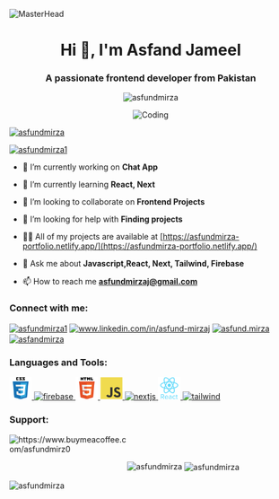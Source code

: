 ![MasterHead](https://user-images.githubusercontent.com/106918656/209438619-25091cdf-a126-4e95-a24c-5efdf8057606.gif)
<h1 align="center">Hi 👋, I'm Asfand Jameel</h1>
<h3 align="center">A passionate frontend developer from Pakistan</h3>
<p align="center"> <img src="https://komarev.com/ghpvc/?username=asfundmirza&label=Profile%20views&color=0e75b6&style=flat" alt="asfundmirza" /> </p>
<div align="center">
  <img alt="Coding" width="400" src="https://cdn.dribbble.com/users/1162077/screenshots/3848914/media/7ed7d5ca074b48b328150e5a231e8d1f.gif">
</div>

<p align="left"> <a href="https://github.com/ryo-ma/github-profile-trophy"><img src="https://github-profile-trophy.vercel.app/?username=asfundmirza" alt="asfundmirza" /></a> </p>

<p align="left"> <a href="https://twitter.com/asfundmirza1" target="blank"><img src="https://img.shields.io/twitter/follow/asfundmirza1?logo=twitter&style=for-the-badge" alt="asfundmirza1" /></a> </p>

- 🔭 I’m currently working on **Chat App**

- 🌱 I’m currently learning **React, Next**

- 👯 I’m looking to collaborate on **Frontend Projects**

- 🤝 I’m looking for help with **Finding projects**

- 👨‍💻 All of my projects are available at [https://asfundmirza-portfolio.netlify.app/](https://asfundmirza-portfolio.netlify.app/)

- 💬 Ask me about **Javascript,React, Next, Tailwind, Firebase**

- 📫 How to reach me **asfundmirzaj@gmail.com**

<h3 align="left">Connect with me:</h3>
<p align="left">
<a href="https://twitter.com/asfundmirza1" target="blank"><img align="center" src="https://raw.githubusercontent.com/rahuldkjain/github-profile-readme-generator/master/src/images/icons/Social/twitter.svg" alt="asfundmirza1" height="30" width="40" /></a>
<a href="https://linkedin.com/in/www.linkedin.com/in/asfund-mirzaj" target="blank"><img align="center" src="https://raw.githubusercontent.com/rahuldkjain/github-profile-readme-generator/master/src/images/icons/Social/linked-in-alt.svg" alt="www.linkedin.com/in/asfund-mirzaj" height="30" width="40" /></a>
<a href="https://fb.com/asfund.mirza" target="blank"><img align="center" src="https://raw.githubusercontent.com/rahuldkjain/github-profile-readme-generator/master/src/images/icons/Social/facebook.svg" alt="asfund.mirza" height="30" width="40" /></a>
<a href="https://instagram.com/asfandmirza" target="blank"><img align="center" src="https://raw.githubusercontent.com/rahuldkjain/github-profile-readme-generator/master/src/images/icons/Social/instagram.svg" alt="asfandmirza" height="30" width="40" /></a>
</p>

<h3 align="left">Languages and Tools:</h3>
<p align="left"> <a href="https://www.w3schools.com/css/" target="_blank" rel="noreferrer"> <img src="https://raw.githubusercontent.com/devicons/devicon/master/icons/css3/css3-original-wordmark.svg" alt="css3" width="40" height="40"/> </a> <a href="https://firebase.google.com/" target="_blank" rel="noreferrer"> <img src="https://www.vectorlogo.zone/logos/firebase/firebase-icon.svg" alt="firebase" width="40" height="40"/> </a> <a href="https://www.w3.org/html/" target="_blank" rel="noreferrer"> <img src="https://raw.githubusercontent.com/devicons/devicon/master/icons/html5/html5-original-wordmark.svg" alt="html5" width="40" height="40"/> </a> <a href="https://developer.mozilla.org/en-US/docs/Web/JavaScript" target="_blank" rel="noreferrer"> <img src="https://raw.githubusercontent.com/devicons/devicon/master/icons/javascript/javascript-original.svg" alt="javascript" width="40" height="40"/> </a> <a href="https://nextjs.org/" target="_blank" rel="noreferrer"> <img src="https://cdn.worldvectorlogo.com/logos/nextjs-2.svg" alt="nextjs" width="40" height="40"/> </a> <a href="https://reactjs.org/" target="_blank" rel="noreferrer"> <img src="https://raw.githubusercontent.com/devicons/devicon/master/icons/react/react-original-wordmark.svg" alt="react" width="40" height="40"/> </a> <a href="https://tailwindcss.com/" target="_blank" rel="noreferrer"> <img src="https://www.vectorlogo.zone/logos/tailwindcss/tailwindcss-icon.svg" alt="tailwind" width="40" height="40"/> </a> </p>

<h3 align="left">Support:</h3>
<p><a href="https://www.buymeacoffee.com/asfundmirz0"> <img align="left" src="https://cdn.buymeacoffee.com/buttons/v2/default-yellow.png" height="50" width="210" alt="https://www.buymeacoffee.com/asfundmirz0" /></a></p><br><br>

<p><img align="left" src="https://github-readme-stats.vercel.app/api/top-langs?username=asfundmirza&show_icons=true&locale=en&layout=compact" alt="asfundmirza" /></p>

<p>&nbsp;<img align="center" src="https://github-readme-stats.vercel.app/api?username=asfundmirza&show_icons=true&locale=en" alt="asfundmirza" /></p>

<p><img align="center" src="https://github-readme-streak-stats.herokuapp.com/?user=asfundmirza&" alt="asfundmirza" /></p>
